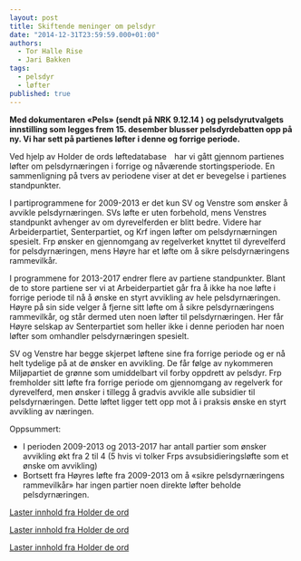 ```yaml
---
layout: post
title: Skiftende meninger om pelsdyr
date: "2014-12-31T23:59:59.000+01:00"
authors: 
  - Tor Halle Rise
  - Jari Bakken
tags: 
  - pelsdyr
  - løfter
published: true
---
```


**Med dokumentaren «Pels» (sendt på NRK 9.12.14 ) og pelsdyrutvalgets  innstilling som legges frem 15. desember blusser pelsdyrdebatten opp på ny. Vi har sett på partienes løfter i denne og forrige periode.**

Ved hjelp av Holder de ords løftedatabase  har vi gått gjennom partienes løfter om pelsdyrnæringen i forrige og nåværende stortingsperiode. En sammenligning på tvers av periodene viser at det er bevegelse i partienes standpunkter.

I partiprogrammene for 2009-2013 er det kun SV og Venstre som ønsker å avvikle pelsdyrnæringen. SVs løfte er uten forbehold, mens Venstres standpunkt avhenger av om dyrevelferden er blitt bedre. Videre har Arbeiderpartiet, Senterpartiet, og Krf ingen løfter om pelsdyrnærningen spesielt. Frp ønsker en gjennomgang av regelverket knyttet til dyrevelferd for pelsdyrnæringen, mens Høyre har et løfte om å sikre pelsdyrnæringens rammevilkår.

I programmene for 2013-2017 endrer flere av partiene standpunkter. Blant de to store partiene ser vi at Arbeiderpartiet går fra å ikke ha noe løfte i forrige periode til nå å ønske en styrt avvikling av hele pelsdyrnæringen. Høyre på sin side velger å fjerne sitt løfte om å sikre pelsdyrnæringens rammevilkår, og står dermed uten noen løfter til pelsdyrnæringen. Her får Høyre selskap av Senterpartiet som heller ikke i denne perioden har noen løfter som omhandler pelsdyrnæringen spesielt.

SV og Venstre har begge skjerpet løftene sine fra forrige periode og er nå helt tydelige på at de ønsker en avvikling. De får følge av nykommeren Miljøpartiet de grønne som umiddelbart vil forby oppdrett av pelsdyr. Frp fremholder sitt løfte fra forrige periode om gjennomgang av regelverk for dyrevelferd, men ønsker i tillegg å gradvis avvikle alle subsidier til pelsdyrnæringen. Dette løftet ligger tett opp mot å i praksis ønske en styrt avvikling av næringen.

Oppsummert:
- I perioden 2009-2013 og 2013-2017 har antall partier som ønsker avvikling økt fra 2 til 4 (5 hvis vi tolker Frps avsubsidieringsløfte som et ønske om avvikling)
- Bortsett fra Høyres løfte fra 2009-2013 om å «sikre pelsdyrnæringens rammevilkår» har ingen partier noen direkte løfter beholde pelsdyrnæringen.

<a class="hdo-promises-widget" data-promises="2709,4613,806,4614,4395" href="http://www.holderdeord.no/">Laster innhold fra Holder de ord</a>

<a class="hdo-promises-widget" data-promises="9977,8613,8615,11486,6989,11732,11733,11967" href="http://www.holderdeord.no/">Laster innhold fra Holder de ord</a>

<a class="hdo-issue-widget" data-issue-id="50" href="http://www.holderdeord.no/">Laster innhold fra Holder de ord</a>

<script src="https://www.holderdeord.no/widgets"></script>